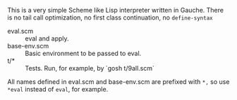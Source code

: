 <!--
Copyright (C) 2011 Hiroki Horiuchi &lt;https://github.com/x19290&gt;

Copying and distribution of this file, with or without modification,
are permitted in any medium without royalty provided the copyright
notice and this notice are preserved.  This file is offered as-is,
without any warranty.

see http://www.gnu.org/licenses/gpl-faq.html#WhatIfWorkIsShort
and http://www.gnu.org/licenses/license-list.html#GNUAllPermissive
!-->

This is a very simple Scheme like Lisp interpreter written in Gauche.
There is no tail call optimization, no first class continuation,
no `define-syntax`

<!--
For current github browser, it is not a good idea to make references
from README.markdown into the repository in which the file is included.
!-->

<dl
><dt>eval.scm</dt
><dd>eval and apply.</dd
><dt>base-env.scm</dt
><dd>Basic environment to be passed to eval.</dd
><dt>t/*</dt
><dd>Tests. Run, for example, by `gosh t/9all.scm`</dd
></dl
>

All names defined in eval.scm and base-env.scm are prefixed with `*,`
so use `*eval` instead of `eval`, for example.
